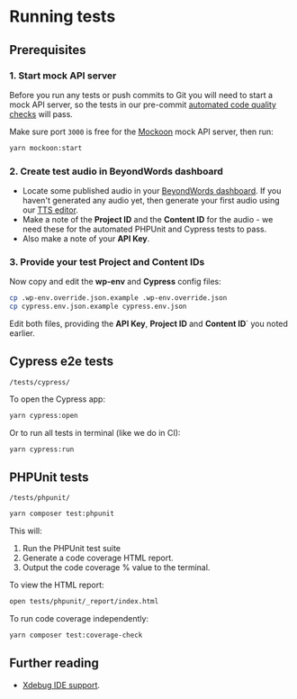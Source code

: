 #   Running tests

##  Prerequisites

###  1. Start mock API server

Before you run any tests or push commits to Git you will need to start a mock API server, so
the tests in our pre-commit [automated code quality checks](../doc/code-quality-checks.md)
will pass.

Make sure port `3000` is free for the [Mockoon](https://mockoon.com/) mock API
server, then run:

```bash
yarn mockoon:start
```

###  2. Create test audio in BeyondWords dashboard

- Locate some published audio in your
[BeyondWords dashboard](https://dash.beyondwords.io/auth/login). If you haven't
generated any audio yet, then generate your first audio using our
[TTS editor](https://docs.beyondwords.io/docs-and-guides/content/generate-audio/generate-via-tts-editor).
- Make a note of the **Project ID** and the **Content ID** for the audio - we
need these for the automated PHPUnit and Cypress tests to pass.
- Also make a note of your **API Key**.

###  3. Provide your test Project and Content IDs

Now copy and edit the **wp-env** and **Cypress** config files:

```bash
cp .wp-env.override.json.example .wp-env.override.json
cp cypress.env.json.example cypress.env.json
```

Edit both files, providing the **API Key**, **Project ID** and **Content ID**`
you noted earlier.

##  Cypress e2e tests

`/tests/cypress/`

To open the Cypress app:

```bash
yarn cypress:open
```

Or to run all tests in terminal (like we do in CI):

```bash
yarn cypress:run
```

##  PHPUnit tests

`/tests/phpunit/`

```bash
yarn composer test:phpunit
```

This will:

1. Run the PHPUnit test suite
2. Generate a code coverage HTML report.
3. Output the code coverage % value to the terminal.

To view the HTML report:

```bash
open tests/phpunit/_report/index.html
```

To run code coverage independently:

```bash
yarn composer test:coverage-check
```

##  Further reading

* [Xdebug IDE support](https://developer.wordpress.org/block-editor/reference-guides/packages/packages-env/#xdebug-ide-support).
